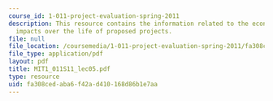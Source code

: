 ```yaml
---
course_id: 1-011-project-evaluation-spring-2011
description: This resource contains the information related to the economic and financial
  impacts over the life of proposed projects.
file: null
file_location: /coursemedia/1-011-project-evaluation-spring-2011/fa308cedaba6f42ad410168d86b1e7aa_MIT1_011S11_lec05.pdf
file_type: application/pdf
layout: pdf
title: MIT1_011S11_lec05.pdf
type: resource
uid: fa308ced-aba6-f42a-d410-168d86b1e7aa
---
```

